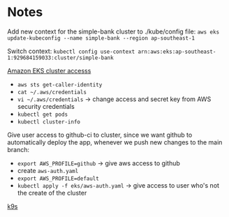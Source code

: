 # Notes

Add new context for the simple-bank cluster to ./kube/config file:
`aws eks update-kubeconfig --name simple-bank --region ap-southeast-1`

Switch context:
`kubectl config use-context arn:aws:eks:ap-southeast-1:929684159033:cluster/simple-bank`

[Amazon EKS cluster accesss](https://repost.aws/knowledge-center/amazon-eks-cluster-access)

- `aws sts get-caller-identity`
- `cat ~/.aws/credentials`
- `vi ~/.aws/credentials` -> change access and secret key from AWS security credentials
- `kubectl get pods`
- `kubectl cluster-info`

Give user access to github-ci to cluster, since we want github to automatically deploy the app, whenever we push new changes to the main branch:

- `export AWS_PROFILE=github` -> give aws access to github
- create `aws-auth.yaml`
- `export AWS_PROFILE=default`
- `kubectl apply -f eks/aws-auth.yaml` -> give access to user who's not the create of the cluster

[k9s](https://k9scli.io/)
